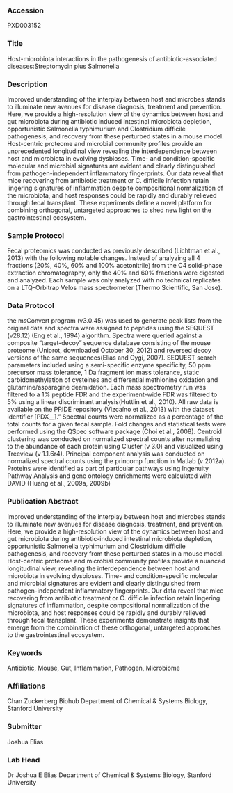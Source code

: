 ### Accession
PXD003152

### Title
Host-microbiota interactions in the pathogenesis of antibiotic-associated diseases:Streptomycin plus Salmonella

### Description
Improved understanding of the interplay between host and microbes stands to illuminate new avenues for disease diagnosis, treatment and prevention. Here, we provide a high-resolution view of the dynamics between host and gut microbiota during antibiotic induced intestinal microbiota depletion, opportunistic Salmonella typhimurium and Clostridium difficile pathogenesis, and recovery from these perturbed states in a mouse model. Host-centric proteome and microbial community profiles provide an unprecedented longitudinal view revealing the interdependence between host and microbiota in evolving dysbioses. Time- and condition-specific molecular and microbial signatures are evident and clearly distinguished from pathogen-independent inflammatory fingerprints. Our data reveal that mice recovering from antibiotic treatment or C. difficile infection retain lingering signatures of inflammation despite compositional normalization of the microbiota, and host responses could be rapidly and durably relieved through fecal transplant. These experiments define a novel platform for combining orthogonal, untargeted approaches to shed new light on the gastrointestinal ecosystem.

### Sample Protocol
Fecal proteomics was conducted as previously described (Lichtman et al., 2013) with the following notable changes. Instead of analyzing all 4 fractions (20%, 40%, 60% and 100% acetonitrile) from the C4 solid-phase extraction chromatography, only the 40% and 60% fractions were digested and analyzed. Each sample was only analyzed with no technical replicates on a LTQ-Orbitrap Velos mass spectrometer (Thermo Scientific, San Jose).

### Data Protocol
the msConvert program (v3.0.45) was used to generate peak lists from the original data and spectra were assigned to peptides using the SEQUEST (v28.12) (Eng et al., 1994) algorithm. Spectra were queried against a composite “target-decoy” sequence database consisting of the mouse proteome (Uniprot, downloaded October 30, 2012) and reversed decoy versions of the same sequences(Elias and Gygi, 2007).  SEQUEST search parameters included using a semi-specific enzyme specificity, 50 ppm precursor mass tolerance, 1 Da fragment ion mass tolerance, static carbidomethylation of cysteines and differential methionine oxidation and glutamine/asparagine deamidation. Each mass spectrometry run was filtered to a 1% peptide FDR and the experiment-wide FDR was filtered to 5% using a linear discriminant analysis(Huttlin et al., 2010). All raw data is available on the PRIDE repository (Vizcaíno et al., 2013) with the dataset identifier [PDX__].” Spectral counts were normalized as a percentage of the total counts for a given fecal sample. Fold changes and statistical tests were performed using the QSpec software package (Choi et al., 2008). Centroid clustering was conducted on normalized spectral counts after normalizing to the abundance of each protein using Cluster (v 3.0) and visualized using Treeview (v 1.1.6r4). Principal component analysis was conducted on normalized spectral counts using the princomp function in Matlab (v 2012a). Proteins were identified as part of particular pathways using Ingenuity Pathway Analysis and gene ontology enrichments were calculated with DAVID (Huang et al., 2009a, 2009b)

### Publication Abstract
Improved understanding of the interplay between host and microbes stands to illuminate new avenues for disease diagnosis, treatment, and prevention. Here, we provide a high-resolution view of the dynamics between host and gut microbiota during antibiotic-induced intestinal microbiota depletion, opportunistic Salmonella typhimurium and Clostridium difficile pathogenesis, and recovery from these perturbed states in a mouse model. Host-centric proteome and microbial community profiles provide a nuanced longitudinal view, revealing the interdependence between host and microbiota in evolving dysbioses. Time- and condition-specific molecular and microbial signatures are evident and clearly distinguished from pathogen-independent inflammatory fingerprints. Our data reveal that mice recovering from antibiotic treatment or C. difficile infection retain lingering signatures of inflammation, despite compositional normalization of the microbiota, and host responses could be rapidly and durably relieved through fecal transplant. These experiments demonstrate insights that emerge from the combination of these orthogonal, untargeted approaches to the gastrointestinal ecosystem.

### Keywords
Antibiotic, Mouse, Gut, Inflammation, Pathogen, Microbiome

### Affiliations
Chan Zuckerberg Biohub
Department of Chemical & Systems Biology, Stanford University

### Submitter
Joshua Elias

### Lab Head
Dr Joshua E Elias
Department of Chemical & Systems Biology, Stanford University


